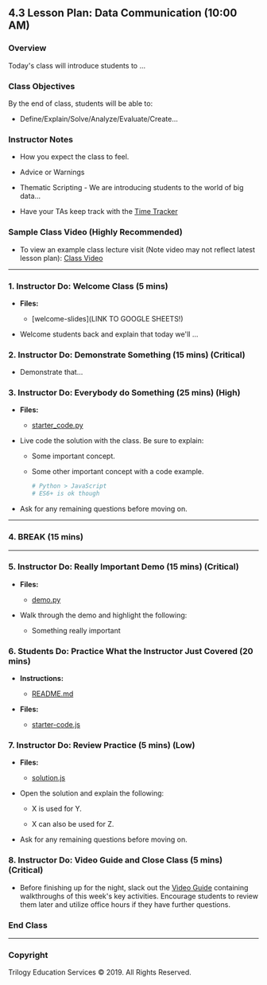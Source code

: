 ## 4.3 Lesson Plan: Data Communication (10:00 AM)

### Overview

Today's class will introduce students to ...

### Class Objectives

By the end of class, students will be able to:

* Define/Explain/Solve/Analyze/Evaluate/Create...

### Instructor Notes

* How you expect the class to feel.

* Advice or Warnings

* Thematic Scripting - We are introducing students to the world of big data...

* Have your TAs keep track with the [Time Tracker](TimeTracker.xlsx)

### Sample Class Video (Highly Recommended)

* To view an example class lecture visit (Note video may not reflect latest lesson plan): [Class Video]()

- - -

### 1. Instructor Do: Welcome Class (5 mins)

* **Files:**

  * [welcome-slides](LINK TO GOOGLE SHEETS!)

* Welcome students back and explain that today we'll ...

### 2. Instructor Do: Demonstrate Something (15 mins) (Critical)

* Demonstrate that...

### 3. Instructor Do: Everybody do Something (25 mins) (High)

* **Files:**

  * [starter_code.py](Activities/01-Evr_Do_Something/Unsolved/starter_code.py)

* Live code the solution with the class. Be sure to explain:

  * Some important concept.

  * Some other important concept with a code example.

    ```python
    # Python > JavaScript
    # ES6+ is ok though
    ```

* Ask for any remaining questions before moving on.

- - -

### 4. BREAK (15 mins)

- - -

### 5. Instructor Do: Really Important Demo (15 mins) (Critical)

* **Files:**

  * [demo.py](Activities/02-Ins_Really_Important/Solved/demo.py)

* Walk through the demo and highlight the following:

  * Something really important

### 6. Students Do: Practice What the Instructor Just Covered (20 mins)

* **Instructions:**

  * [README.md](Activities/03-Stu_Practice/README.md)

* **Files:**

  * [starter-code.js](Activities/03-Stu_Practice/Unsolved/starter-code.js)

### 7. Instructor Do: Review Practice (5 mins) (Low)

* **Files:**

  * [solution.js](Activities/03-Stu_Practice/Solved/solution.js)

* Open the solution and explain the following:

  * X is used for Y.

  * X can also be used for Z.

* Ask for any remaining questions before moving on.

### 8. Instructor Do: Video Guide and Close Class (5 mins) (Critical)

* Before finishing up for the night, slack out the [Video Guide](../Supplemental/VideoGuide.md) containing walkthroughs of this week's key activities. Encourage students to review them later and utilize office hours if they have further questions.

### End Class

- - -

### Copyright

Trilogy Education Services © 2019. All Rights Reserved.
